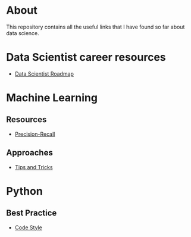 # About

This repository contains all the useful links that I have found so far about data science.

# Data Scientist career resources
- [Data Scientist Roadmap](https://github.com/MrMimic/data-scientist-roadmap)
# Machine Learning 
## Resources
- [Precision-Recall](./precision-recall)
## Approaches
- [Tips and Tricks](https://stanford.edu/~shervine/teaching/cs-229/cheatsheet-machine-learning-tips-and-tricks)

# Python
## Best Practice
- [Code Style](https://docs.python-guide.org/writing/style/)
